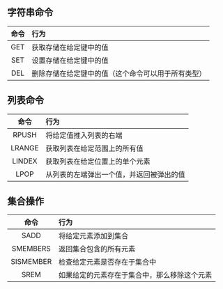 ## 字符串命令
|命令|行为|
| :--:| :-- |
|GET|获取存储在给定键中的值|
|SET|设置存储在给定键中的值|
|DEL|删除存储在给定键中的值（这个命令可以用于所有类型）|

## 列表命令
|命令|行为|
| :--:| :-- |
|RPUSH|将给定值推入列表的右端|
|LRANGE|获取列表在给定范围上的所有值|
|LINDEX|获取列表在给定位置上的单个元素|
|LPOP|从列表的左端弹出一个值，并返回被弹出的值|

## 集合操作
|命令|行为|
| :--:| :-- |
|SADD|将给定元素添加到集合|
|SMEMBERS|返回集合包含的所有元素|
|SISMEMBER|检查给定元素是否存在于集合中|
|SREM|如果给定的元素存在于集合中，那么移除这个元素|


